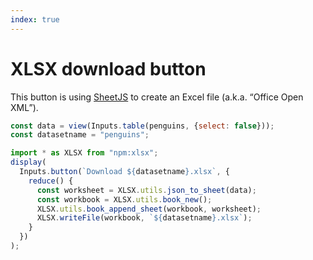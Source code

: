 ```yaml
---
index: true
---
```


# XLSX download button

This button is using [SheetJS](https://docs.sheetjs.com/docs/) to create an Excel file (a.k.a. “Office Open XML”).

```js
const data = view(Inputs.table(penguins, {select: false}));
const datasetname = "penguins";
```

```js
import * as XLSX from "npm:xlsx";
display(
  Inputs.button(`Download ${datasetname}.xlsx`, {
    reduce() {
      const worksheet = XLSX.utils.json_to_sheet(data);
      const workbook = XLSX.utils.book_new();
      XLSX.utils.book_append_sheet(workbook, worksheet);
      XLSX.writeFile(workbook, `${datasetname}.xlsx`);
    }
  })
);
```
